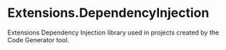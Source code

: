 # Extensions.DependencyInjection
Extensions Dependency Injection library used in projects created by the Code Generator tool. 
